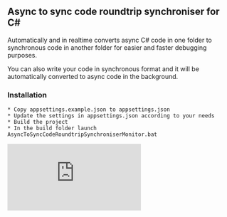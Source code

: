 ## Async to sync code roundtrip synchroniser for C#
Automatically and in realtime converts async C# code in one folder to synchronous code in another folder for easier and faster debugging purposes. 

You can also write your code in synchronous format and it will be automatically converted to async code in the background.

### Installation

    * Copy appsettings.example.json to appsettings.json
    * Update the settings in appsettings.json according to your needs
    * Build the project
    * In the build folder launch AsyncToSyncCodeRoundtripSynchroniserMonitor.bat


[![Analytics](https://ga-beacon.appspot.com/UA-351728-28/AsyncToSyncCodeRoundtripSynchroniserForCSharp/README.md?pixel)](https://github.com/igrigorik/ga-beacon)    
